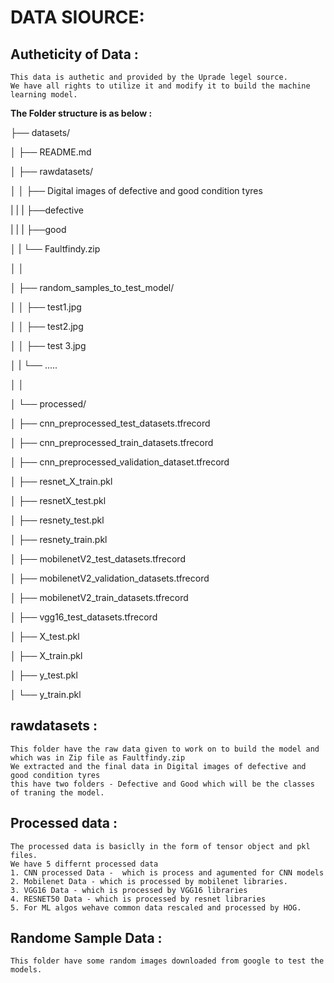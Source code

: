 # DATA SIOURCE:

## Autheticity of Data : 
    This data is authetic and provided by the Uprade legel source.
    We have all rights to utilize it and modify it to build the machine learning model.

**The Folder structure is as below :**

├── datasets/

│   ├── README.md

│   ├── rawdatasets/

│   │   ├── Digital images of defective and good condition tyres

|   |   |   ├──defective

|   |   |   ├──good

│   |   └── Faultfindy.zip

│   │

│   ├── random_samples_to_test_model/

│   │   ├── test1.jpg

│   │   ├── test2.jpg

│   │   ├── test 3.jpg

│   |   └── .....

│   │   

│   └── processed/

│       ├── cnn_preprocessed_test_datasets.tfrecord

│       ├── cnn_preprocessed_train_datasets.tfrecord

│       ├── cnn_preprocessed_validation_dataset.tfrecord

│       ├── resnet_X_train.pkl

│       ├── resnetX_test.pkl

│       ├── resnety_test.pkl

│       ├── resnety_train.pkl

│       ├── mobilenetV2_test_datasets.tfrecord

│       ├── mobilenetV2_validation_datasets.tfrecord

│       ├── mobilenetV2_train_datasets.tfrecord

│       ├── vgg16_test_datasets.tfrecord

│       ├── X_test.pkl

│       ├── X_train.pkl

│       ├── y_test.pkl

│       └── y_train.pkl


## rawdatasets :
    This folder have the raw data given to work on to build the model and which was in Zip file as Faultfindy.zip
    We extracted and the final data in Digital images of defective and good condition tyres
    this have two folders - Defective and Good which will be the classes of traning the model.

## Processed data :
    The processed data is basiclly in the form of tensor object and pkl files.
    We have 5 differnt processed data
    1. CNN processed Data -  which is process and agumented for CNN models
    2. Mobilenet Data - which is processed by mobilenet libraries.
    3. VGG16 Data - which is processed by VGG16 libraries
    4. RESNET50 Data - which is processed by resnet libraries
    5. For ML algos wehave common data rescaled and processed by HOG.


## Randome Sample Data :
    This folder have some random images downloaded from google to test the models.
